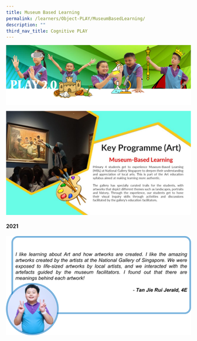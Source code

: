 ```yaml
---
title: Museum Based Learning
permalink: /learners/Object-PLAY/MuseumBasedLearning/
description: ""
third_nav_title: Cognitive PLAY
---
```

![](/images/PLAYbanner.png)

![](/images/Slide5-1-1024x576.jpg)

#### 2021
![](/images/Art-slide3-1024x548.png)